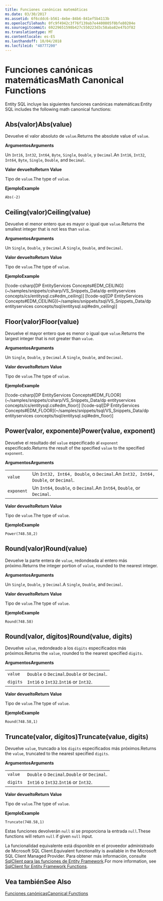 ```yaml
---
title: Funciones canónicas matemáticas
ms.date: 03/30/2017
ms.assetid: 6f6cddc6-b561-4ebe-84b6-841ef5b4113b
ms.openlocfilehash: 0fc9f4942c3f76f139ab7e4400005f0bfe80204e
ms.sourcegitcommit: 69229651598b427c550223d3c58aba82e47b3f82
ms.translationtype: MT
ms.contentlocale: es-ES
ms.lasthandoff: 10/04/2018
ms.locfileid: "48777200"
---
```

# <a name="math-canonical-functions"></a><span data-ttu-id="b4847-102">Funciones canónicas matemáticas</span><span class="sxs-lookup"><span data-stu-id="b4847-102">Math Canonical Functions</span></span>

<span data-ttu-id="b4847-103">Entity SQL incluye las siguientes funciones canónicas matemáticas:</span><span class="sxs-lookup"><span data-stu-id="b4847-103">Entity SQL includes the following math canonical functions:</span></span>
  
## <a name="absvalue"></a><span data-ttu-id="b4847-104">Abs(valor)</span><span class="sxs-lookup"><span data-stu-id="b4847-104">Abs(value)</span></span>

<span data-ttu-id="b4847-105">Devuelve el valor absoluto de `value`.</span><span class="sxs-lookup"><span data-stu-id="b4847-105">Returns the absolute value of `value`.</span></span>

<span data-ttu-id="b4847-106">**Argumentos**</span><span class="sxs-lookup"><span data-stu-id="b4847-106">**Arguments**</span></span>

<span data-ttu-id="b4847-107">Un `Int16`, `Int32`, `Int64`, `Byte`, `Single`, `Double`, y `Decimal`.</span><span class="sxs-lookup"><span data-stu-id="b4847-107">An `Int16`, `Int32`, `Int64`, `Byte`, `Single`, `Double`, and `Decimal`.</span></span>

<span data-ttu-id="b4847-108">**Valor devuelto**</span><span class="sxs-lookup"><span data-stu-id="b4847-108">**Return Value**</span></span>

<span data-ttu-id="b4847-109">Tipo de `value`.</span><span class="sxs-lookup"><span data-stu-id="b4847-109">The type of `value`.</span></span>

<span data-ttu-id="b4847-110">**Ejemplo**</span><span class="sxs-lookup"><span data-stu-id="b4847-110">**Example**</span></span>

`Abs(-2)`

## <a name="ceilingvalue"></a><span data-ttu-id="b4847-111">Ceiling(valor)</span><span class="sxs-lookup"><span data-stu-id="b4847-111">Ceiling(value)</span></span>

<span data-ttu-id="b4847-112">Devuelve el menor entero que es mayor o igual que `value`.</span><span class="sxs-lookup"><span data-stu-id="b4847-112">Returns the smallest integer that is not less than `value`.</span></span>

<span data-ttu-id="b4847-113">**Argumentos**</span><span class="sxs-lookup"><span data-stu-id="b4847-113">**Arguments**</span></span>

<span data-ttu-id="b4847-114">Un `Single`, `Double`, y `Decimal`.</span><span class="sxs-lookup"><span data-stu-id="b4847-114">A `Single`, `Double`, and `Decimal`.</span></span>

<span data-ttu-id="b4847-115">**Valor devuelto**</span><span class="sxs-lookup"><span data-stu-id="b4847-115">**Return Value**</span></span>

<span data-ttu-id="b4847-116">Tipo de `value`.</span><span class="sxs-lookup"><span data-stu-id="b4847-116">The type of `value`.</span></span>

<span data-ttu-id="b4847-117">**Ejemplo**</span><span class="sxs-lookup"><span data-stu-id="b4847-117">**Example**</span></span>

[!code-csharp[DP EntityServices Concepts#EDM_CEILING](~/samples/snippets/csharp/VS_Snippets_Data/dp entityservices concepts/cs/entitysql.cs#edm_ceiling)]
[!code-sql[DP EntityServices Concepts#EDM_CEILING](~/samples/snippets/tsql/VS_Snippets_Data/dp entityservices concepts/tsql/entitysql.sql#edm_ceiling)]

## <a name="floorvalue"></a><span data-ttu-id="b4847-118">Floor(valor)</span><span class="sxs-lookup"><span data-stu-id="b4847-118">Floor(value)</span></span>

<span data-ttu-id="b4847-119">Devuelve el mayor entero que es menor o igual que `value`.</span><span class="sxs-lookup"><span data-stu-id="b4847-119">Returns the largest integer that is not greater than `value`.</span></span>

<span data-ttu-id="b4847-120">**Argumentos**</span><span class="sxs-lookup"><span data-stu-id="b4847-120">**Arguments**</span></span>

<span data-ttu-id="b4847-121">Un `Single`, `Double`, y `Decimal`.</span><span class="sxs-lookup"><span data-stu-id="b4847-121">A `Single`, `Double`, and `Decimal`.</span></span>

<span data-ttu-id="b4847-122">**Valor devuelto**</span><span class="sxs-lookup"><span data-stu-id="b4847-122">**Return Value**</span></span>

<span data-ttu-id="b4847-123">Tipo de `value`.</span><span class="sxs-lookup"><span data-stu-id="b4847-123">The type of `value`.</span></span>

<span data-ttu-id="b4847-124">**Ejemplo**</span><span class="sxs-lookup"><span data-stu-id="b4847-124">**Example**</span></span>

[!code-csharp[DP EntityServices Concepts#EDM_FLOOR](~/samples/snippets/csharp/VS_Snippets_Data/dp entityservices concepts/cs/entitysql.cs#edm_floor)]
[!code-sql[DP EntityServices Concepts#EDM_FLOOR](~/samples/snippets/tsql/VS_Snippets_Data/dp entityservices concepts/tsql/entitysql.sql#edm_floor)]

## <a name="powervalue-exponent"></a><span data-ttu-id="b4847-125">Power(valor, exponente)</span><span class="sxs-lookup"><span data-stu-id="b4847-125">Power(value, exponent)</span></span>

<span data-ttu-id="b4847-126">Devuelve el resultado del `value` especificado al `exponent` especificado.</span><span class="sxs-lookup"><span data-stu-id="b4847-126">Returns the result of the specified `value` to the specified `exponent`.</span></span>

<span data-ttu-id="b4847-127">**Argumentos**</span><span class="sxs-lookup"><span data-stu-id="b4847-127">**Arguments**</span></span>

|  |  |
|--|--|
|`value` | <span data-ttu-id="b4847-128">Un `Int32, Int64, Double`, o `Decimal`.</span><span class="sxs-lookup"><span data-stu-id="b4847-128">An `Int32, Int64, Double`, or `Decimal`.</span></span> |
|`exponent` | <span data-ttu-id="b4847-129">Un `Int64`, `Double`, o `Decimal`.</span><span class="sxs-lookup"><span data-stu-id="b4847-129">An `Int64`, `Double`, or `Decimal`.</span></span> |

<span data-ttu-id="b4847-130">**Valor devuelto**</span><span class="sxs-lookup"><span data-stu-id="b4847-130">**Return Value**</span></span>

<span data-ttu-id="b4847-131">Tipo de `value`.</span><span class="sxs-lookup"><span data-stu-id="b4847-131">The type of `value`.</span></span>

<span data-ttu-id="b4847-132">**Ejemplo**</span><span class="sxs-lookup"><span data-stu-id="b4847-132">**Example**</span></span>

`Power(748.58,2)`

## <a name="roundvalue"></a><span data-ttu-id="b4847-133">Round(valor)</span><span class="sxs-lookup"><span data-stu-id="b4847-133">Round(value)</span></span>

<span data-ttu-id="b4847-134">Devuelve la parte entera de `value`, redondeada al entero más próximo.</span><span class="sxs-lookup"><span data-stu-id="b4847-134">Returns the integer portion of `value`, rounded to the nearest integer.</span></span>

<span data-ttu-id="b4847-135">**Argumentos**</span><span class="sxs-lookup"><span data-stu-id="b4847-135">**Arguments**</span></span>

<span data-ttu-id="b4847-136">Un `Single`, `Double`, y `Decimal`.</span><span class="sxs-lookup"><span data-stu-id="b4847-136">A `Single`, `Double`, and `Decimal`.</span></span>

<span data-ttu-id="b4847-137">**Valor devuelto**</span><span class="sxs-lookup"><span data-stu-id="b4847-137">**Return Value**</span></span>

<span data-ttu-id="b4847-138">Tipo de `value`.</span><span class="sxs-lookup"><span data-stu-id="b4847-138">The type of `value`.</span></span>

<span data-ttu-id="b4847-139">**Ejemplo**</span><span class="sxs-lookup"><span data-stu-id="b4847-139">**Example**</span></span>

`Round(748.58)`

## <a name="roundvalue-digits"></a><span data-ttu-id="b4847-140">Round(valor, dígitos)</span><span class="sxs-lookup"><span data-stu-id="b4847-140">Round(value, digits)</span></span>

<span data-ttu-id="b4847-141">Devuelve `value`, redondeado a los `digits` especificados más próximos.</span><span class="sxs-lookup"><span data-stu-id="b4847-141">Returns the `value`, rounded to the nearest specified `digits`.</span></span>

<span data-ttu-id="b4847-142">**Argumentos**</span><span class="sxs-lookup"><span data-stu-id="b4847-142">**Arguments**</span></span>

|  |  |
|--|--|
|`value`|<span data-ttu-id="b4847-143">`Double` o `Decimal`.</span><span class="sxs-lookup"><span data-stu-id="b4847-143">`Double` or `Decimal`.</span></span>|
|`digits`|<span data-ttu-id="b4847-144">`Int16` o `Int32`.</span><span class="sxs-lookup"><span data-stu-id="b4847-144">`Int16` or `Int32`.</span></span>|

<span data-ttu-id="b4847-145">**Valor devuelto**</span><span class="sxs-lookup"><span data-stu-id="b4847-145">**Return Value**</span></span>

<span data-ttu-id="b4847-146">Tipo de `value`.</span><span class="sxs-lookup"><span data-stu-id="b4847-146">The type of `value`.</span></span>

<span data-ttu-id="b4847-147">**Ejemplo**</span><span class="sxs-lookup"><span data-stu-id="b4847-147">**Example**</span></span>

`Round(748.58,1)`

## <a name="truncatevalue-digits"></a><span data-ttu-id="b4847-148">Truncate(valor, dígitos)</span><span class="sxs-lookup"><span data-stu-id="b4847-148">Truncate(value, digits)</span></span>

<span data-ttu-id="b4847-149">Devuelve `value`, truncado a los `digits` especificados más próximos.</span><span class="sxs-lookup"><span data-stu-id="b4847-149">Returns the `value`, truncated to the nearest specified `digits`.</span></span>

<span data-ttu-id="b4847-150">**Argumentos**</span><span class="sxs-lookup"><span data-stu-id="b4847-150">**Arguments**</span></span>

|  |  |
|--|--|
|`value`|<span data-ttu-id="b4847-151">`Double` o `Decimal`.</span><span class="sxs-lookup"><span data-stu-id="b4847-151">`Double` or `Decimal`.</span></span>|
|`digits`|<span data-ttu-id="b4847-152">`Int16` o `Int32`.</span><span class="sxs-lookup"><span data-stu-id="b4847-152">`Int16` or `Int32`.</span></span>|

<span data-ttu-id="b4847-153">**Valor devuelto**</span><span class="sxs-lookup"><span data-stu-id="b4847-153">**Return Value**</span></span>

<span data-ttu-id="b4847-154">Tipo de `value`.</span><span class="sxs-lookup"><span data-stu-id="b4847-154">The type of `value`.</span></span>

<span data-ttu-id="b4847-155">**Ejemplo**</span><span class="sxs-lookup"><span data-stu-id="b4847-155">**Example**</span></span>

`Truncate(748.58,1)`  
  
 <span data-ttu-id="b4847-156">Estas funciones devolverán `null` si se proporciona la entrada `null`.</span><span class="sxs-lookup"><span data-stu-id="b4847-156">These functions will return `null` if given `null` input.</span></span>  
  
 <span data-ttu-id="b4847-157">La funcionalidad equivalente está disponible en el proveedor administrado de Microsoft SQL Client.</span><span class="sxs-lookup"><span data-stu-id="b4847-157">Equivalent functionality is available in the Microsoft SQL Client Managed Provider.</span></span> <span data-ttu-id="b4847-158">Para obtener más información, consulte [SqlClient para las funciones de Entity Framework](../../../../../../docs/framework/data/adonet/ef/sqlclient-for-ef-functions.md).</span><span class="sxs-lookup"><span data-stu-id="b4847-158">For more information, see [SqlClient for Entity Framework Functions](../../../../../../docs/framework/data/adonet/ef/sqlclient-for-ef-functions.md).</span></span>  
  
## <a name="see-also"></a><span data-ttu-id="b4847-159">Vea también</span><span class="sxs-lookup"><span data-stu-id="b4847-159">See Also</span></span>  
 [<span data-ttu-id="b4847-160">Funciones canónicas</span><span class="sxs-lookup"><span data-stu-id="b4847-160">Canonical Functions</span></span>](../../../../../../docs/framework/data/adonet/ef/language-reference/canonical-functions.md)
